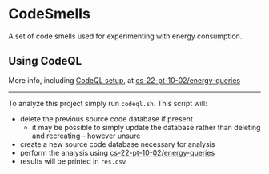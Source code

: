 # CodeSmells

A set of code smells used for experimenting with energy consumption.

## Using CodeQL

More info, including [CodeQL setup](https://github.com/Jones-og-Hartvig-Master/energy-queries#setup), at [cs-22-pt-10-02/energy-queries](https://github.com/Jones-og-Hartvig-Master/energy-queries)

---

To analyze this project simply run `codeql.sh`. This script will:

- delete the previous source code database if present
    - it may be possible to simply update the database rather than deleting and recreating - however unsure
- create a new source code database necessary for analysis
- perform the analysis using [cs-22-pt-10-02/energy-queries](https://github.com/Jones-og-Hartvig-Master/energy-queries)
- results will be printed in `res.csv`
